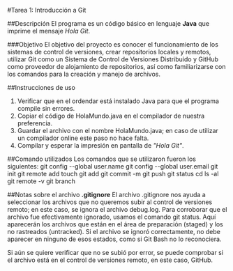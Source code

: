 #Tarea 1: Introducción a Git

##Descripción
El programa es un código básico en lenguaje **Java** que imprime el mensaje *Hola Git*.

###Objetivo
El objetivo del proyecto es conocer el funcionamiento de los sistemas de control de versiones, crear repositorios locales y remotos, 
utilizar Git como un Sistema de Control de Versiones Distribuido y GitHub como proveedor de alojamiento de repositorios, 
así como familiarizarse con los comandos para la creación y manejo de archivos.

##Instrucciones de uso
1. Verificar que en el ordendar está instalado Java para que el programa compile sin errores.
2. Copiar el código de HolaMundo.java en el compilador de nuestra preferencia.
3. Guardar el archivo con el nombre HolaMundo.java; en caso de utilizar un compilador online este paso no hace falta.
4. Compilar y esperar la impresión en pantalla de *"Hola Git"*.

##Comando utilizados
Los comandos que se utilizaron fueron los siguientes:
git config --global user.name 
git config --global user.email
git init
git remote add
touch
git add
git commit -m
git push
git status
cd
ls -al
git remote -v
git branch

##Notas sobre el archivo **.gitignore** 
El archivo .gitignore nos ayuda a seleccionar los archivos que no queremos subir al control de versiones remoto; en este caso, se ignora el archivo debug.log. 
Para corroborar que el archivo fue efectivamente ignorado, usamos el comando git status. 
Aquí aparecerán los archivos que están en el área de preparación (staged) y los no rastreados (untracked). 
Si el archivo se ignoró correctamente, no debe aparecer en ninguno de esos estados, como si Git Bash no lo reconociera.

Si aún se quiere verificar que no se subió por error, se puede comprobar si el archivo está en el control de versiones remoto, en este caso, GitHub.
